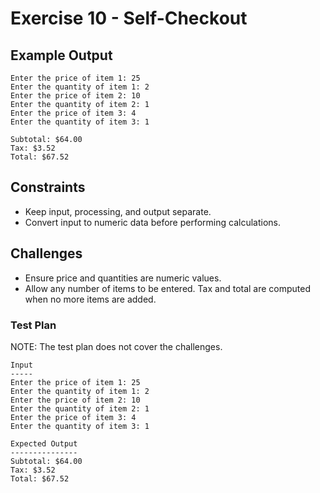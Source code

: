 # Exercise 10 - Self-Checkout

## Example Output

```
Enter the price of item 1: 25
Enter the quantity of item 1: 2
Enter the price of item 2: 10
Enter the quantity of item 2: 1
Enter the price of item 3: 4
Enter the quantity of item 3: 1

Subtotal: $64.00
Tax: $3.52 
Total: $67.52

```

## Constraints
- Keep input, processing, and output separate.
- Convert input to numeric data before performing calculations.

## Challenges
* Ensure price and quantities are numeric values.
* Allow any number of items to be entered. Tax and total are computed when no more items are added.

### Test Plan

NOTE: The test plan does not cover the challenges. 

```
Input
-----
Enter the price of item 1: 25
Enter the quantity of item 1: 2
Enter the price of item 2: 10
Enter the quantity of item 2: 1
Enter the price of item 3: 4
Enter the quantity of item 3: 1

Expected Output
---------------
Subtotal: $64.00
Tax: $3.52 
Total: $67.52
```